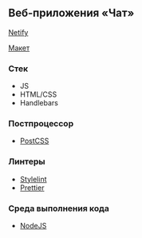 ## Веб-приложения «Чат»

[Netify](#)

[Макет](https://www.figma.com/file/jF5fFFzgGOxQeB4CmKWTiE/Chat_external_link?type=design&node-id=0-1&mode=design&t=KcFQhqvS78z1NHQ0-0)

### Стек

- JS
- HTML/CSS
- Handlebars

### Постпроцессор

- [PostCSS](https://postcss.org/)

### Линтеры

- [Stylelint](https://stylelint.io/)
- [Prettier](https://prettier.io/)

### Cреда выполнения кода

- [NodeJS](https://nodejs.org/en/)

